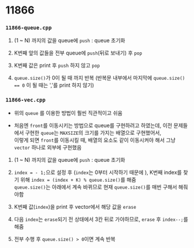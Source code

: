 # 11866

### `11866-queue.cpp`  

1. (1 ~ N) 까지의 값을 queue에 `push` : queue 초기화

2. K번째 앞의 값들을 전부 queue에 `push`(뒤로 보내기) 후 `pop`

3. K번째 값은 print 후 `push` 하지 않고 `pop`

4. `queue.size()`가 0이 될 때 까지 반복 (반복문 내부에서 마지막에 `queue.size() == 0` 이 될 때는 ','를 print 하지 않기)

### `11866-vec.cpp`

- 위의 `queue` 를 이용한 방법이 훨씬 직관적이고 쉬움

- 처음엔 `front`를 이동시키는 방법으로 queue를 구현하려고 하였는데, 이전 문제들에서 구현한 `queue`는 `MAXSIZE`의 크기를 가지는 배열으로 구현했어서,\
이렇게 되면 `front`를 이동시킬 때, 배열의 요소도 같이 이동시켜야 해서 그냥 `vector` 하나로 외부에 구현했음

1. (1 ~ N) 까지의 값을 queue에 `push` : queue 초기화

2. `index = - 1;`으로 설정 후 (`index`는 0부터 시작하기 때문에 ), K번째 index를 찾기 위해 `index = (index + K) % queue.size()`를 해줌\
`queue.size()`는 아래에서 계속 바뀌므로 현재 `queue.size()`를 매번 구해서 해줘야함

3. K번째 값(`index`)을 print 후 vector에서 해당 값을 `erase`

4. 다음 `index`는 `erase`되기 전 상태에서 3칸 뒤로 가야하므로, `erase` 후 `index--;`를 해줌

5. 전부 수행 후 `queue.size() > 0`이면 계속 반복
